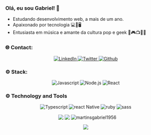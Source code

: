 ### Olá, eu sou Gabriel! 🤘

- Estudando desenvolvimento web, a mais de um ano.
- Apaixonado por tecnologia 💻📱🖥
- Entusiasta em música e amante da cultura pop e geek 🖖🎮📺🎸🎤

### :globe_with_meridians: Contact:

<p align="center">
  <a href="https://www.linkedin.com/in/gabriel-castro-da-silva-martins-239b67181/">
    <img alt="LinkedIn" src="https://img.shields.io/badge/LinkedIn-0077B5?style=for-the-badge&logo=linkedin&logoColor=white" />
  </a>
  <a href="https://twitter.com/martinsbiel99">
    <img alt="Twitter" src="https://img.shields.io/badge/Twitter-1DA1F2?style=for-the-badge&logo=twitter&logoColor=white" />
  </a>
  <a href="https://github.com/martinsgabriel1956">
    <img alt="Github" src="https://img.shields.io/badge/GitHub-100000?style=for-the-badge&logo=github&logoColor=white" />
  </a>
</p>

### :gear: Stack:

<p align="center">
  <img alt="Javascript" src="https://img.shields.io/badge/JavaScript-F7DF1E?style=for-the-badge&logo=javascript&logoColor=black" />
  <img alt="Node.js" src="https://img.shields.io/badge/Node.js-43853D?style=for-the-badge&logo=node.js&logoColor=white" />
  <img alt="React" src="https://img.shields.io/badge/React-20232A?style=for-the-badge&logo=react&logoColor=61DAFB" />
</p>

### :gear: Technology and Tools

<p align="center">
  <img alt="Typescript" src="https://img.shields.io/badge/TypeScript-007ACC?style=for-the-badge&logo=typescript&logoColor=white" />
  <img alt="react Native" src="https://img.shields.io/badge/React_Native-20232A?style=for-the-badge&logo=react&logoColor=61DAFB" />
  <img alt="ruby" src="https://img.shields.io/badge/Ruby-CC342D?style=for-the-badge&logo=ruby&logoColor=FFF" />
  <img alt="sass" src="https://img.shields.io/badge/Sass-CF649A?style=for-the-badge&logo=sass&logoColor=FFF" />
</p>


<p align="center" style="margin-left: 10px;">
  <img align="center" src="https://github-readme-stats.vercel.app/api?username=martinsgabriel1956&count_private=true&theme=dracula&show_icons=true"> 
  <img align="center" src="https://github-readme-stats.vercel.app/api/top-langs/?username=martinsgabriel1956&theme=dracula"> 
  <img align="center" src="https://github-readme-streak-stats.herokuapp.com/?user=martinsgabriel1956&theme=dracula" alt="martinsgabriel1956" />
</p>
<p align="center" style="margin-top: 10px;">
 <img align="center" src="https://github-readme-stats.vercel.app/api/top-langs/?username=martinsgabriel1956&theme=dracula"> 
</p>

<!--
**martinsgabriel1956/martinsgabriel1956** is a ✨ _special_ ✨ repository because its `README.md` (this file) appears on your GitHub profile.

Here are some ideas to get you started:

- 🔭 I’m currently working on ...
- 🌱 I’m currently learning ...
- 👯 I’m looking to collaborate on ...
- 🤔 I’m looking for help with ...
- 💬 Ask me about ...
- 📫 How to reach me: ...
- 😄 Pronouns: ...
- ⚡ Fun fact: ...
-->
